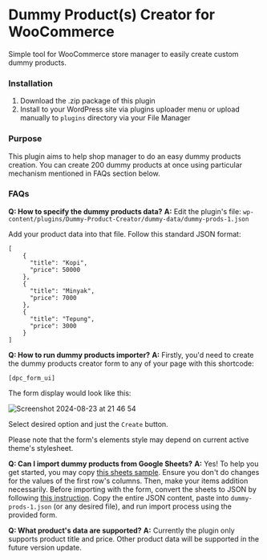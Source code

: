 # Dummy Product(s) Creator for WooCommerce
Simple tool for WooCommerce store manager to easily create custom dummy products.

### Installation

1. Download the .zip package of this plugin
2. Install to your WordPress site via plugins uploader menu or upload manually to `plugins` directory via your File Manager

### Purpose

This plugin aims to help shop manager to do an easy dummy products creation. You can create 200 dummy products at once using particular mechanism mentioned in FAQs section below.

### FAQs

**Q: How to specify the dummy products data?**
**A:** Edit the plugin's file: `wp-content/plugins/Dummy-Product-Creator/dummy-data/dummy-prods-1.json`

Add your product data into that file. Follow this standard JSON format:

```
[
    {
      "title": "Kopi",
      "price": 50000
    },
    {
      "title": "Minyak",
      "price": 7000
    },
    {
      "title": "Tepung",
      "price": 3000
    }
]
```

**Q: How to run dummy products importer?**
**A:** Firstly, you'd need to create the dummy products creator form to any of your page with this shortcode:

```
[dpc_form_ui]
```

The form display would look like this:

![Screenshot 2024-08-23 at 21 46 54](https://github.com/user-attachments/assets/efd323d7-86d4-4508-889a-54ddb6b640a9)

Select desired option and just the `Create` button.

Please note that the form's elements style may depend on current active theme's stylesheet.

**Q: Can I import dummy products from Google Sheets?**
**A:** Yes! To help you get started, you may copy [this sheets sample](https://docs.google.com/spreadsheets/d/1m4BEyoErivDbUAkll37Guax1qVfcQFLV7enIQhJyN44/edit?usp=sharing). Ensure you don't do changes for the values of the first row's columns. Then, make your items addition necessarily. Before importing with the form, convert the sheets to JSON by following [this instruction](https://help.cloud.just-ai.com/en/aimylogic/publication_channels/google_tables/csv_to_json/). Copy the entire JSON content, paste into `dummy-prods-1.json` (or any desired file), and run import process using the provided form.

**Q: What product's data are supported?**
**A:** Currently the plugin only supports product title and price. Other product data will be supported in the future version update.